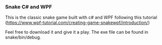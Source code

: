 ### Snake C# and WPF

This is the classic snake game built with c# and WPF following this tutorial (https://www.wpf-tutorial.com/creating-game-snakewpf/introduction/)

Feel free to download it and give it a play.  The exe file can be found in snake/bin/debug.